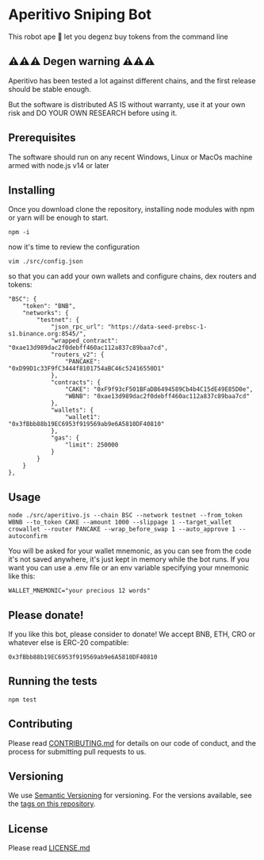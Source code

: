# Aperitivo Sniping Bot

This robot ape 🦍 let you degenz buy tokens from the command line

## ⚠️⚠️⚠️ Degen warning ⚠️⚠️⚠️

Aperitivo has been tested a lot against different chains, and the first release should be stable enough. 

But the software is distributed AS IS without warranty, use it at your own risk and DO YOUR OWN RESEARCH before using it.


## Prerequisites

The software should run on any recent Windows, Linux or MacOs machine armed with node.js v14 or later

## Installing

Once you download clone the repository, installing node modules with npm or yarn will be enough to start.

    npm -i
    
now it's time to review the configuration

    vim ./src/config.json
so that you can add your own wallets and configure chains, dex routers and tokens:

    "BSC": {
        "token": "BNB",
        "networks": {
            "testnet": {
                "json_rpc_url": "https://data-seed-prebsc-1-s1.binance.org:8545/",
                "wrapped_contract": "0xae13d989dac2f0debff460ac112a837c89baa7cd",
                "routers_v2": {
                    "PANCAKE": "0xD99D1c33F9fC3444f8101754aBC46c52416550D1"
                },
                "contracts": {
                    "CAKE": "0xF9f93cF501BFaDB6494589Cb4b4C15dE49E85D0e",
                    "WBNB": "0xae13d989dac2f0debff460ac112a837c89baa7cd"
                },
                "wallets": {
                    "wallet1": "0x3fBbb88b19EC6953f919569ab9e6A5810DF40810"
                },
                "gas": {
                    "limit": 250000
                }
            }
        }  
    },

## Usage
    node ./src/aperitivo.js --chain BSC --network testnet --from_token WBNB --to_token CAKE --amount 1000 --slippage 1 --target_wallet crowallet --router PANCAKE --wrap_before_swap 1 --auto_approve 1 --autoconfirm
    
You will be asked for your wallet mnemonic, as you can see from the code it's not saved anywhere, it's just kept in memory while the bot runs. If you want you can use a .env file or an env variable specifying your mnemonic like this:

    WALLET_MNEMONIC="your precious 12 words"

## Please donate!
If you like this bot, please consider to donate! We accept BNB, ETH, CRO or whatever else is ERC-20 compatible:
    
    0x3fBbb88b19EC6953f919569ab9e6A5810DF40810
    

## Running the tests
    npm test

## Contributing

Please read [CONTRIBUTING.md](CONTRIBUTING.md) for details on our code
of conduct, and the process for submitting pull requests to us.

## Versioning

We use [Semantic Versioning](http://semver.org/) for versioning. For the versions
available, see the [tags on this
repository](https://github.com/deficient-apes/aperitivo-sniping-bot/tags).


## License

Please read [LICENSE.md](LICENSE.md)
    

